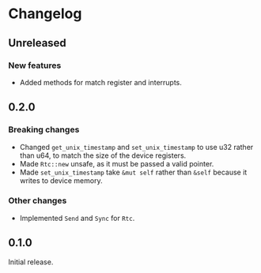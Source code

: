 # Changelog

## Unreleased

### New features

- Added methods for match register and interrupts.

## 0.2.0

### Breaking changes

- Changed `get_unix_timestamp` and `set_unix_timestamp` to use u32 rather than u64, to match the
  size of the device registers.
- Made `Rtc::new` unsafe, as it must be passed a valid pointer.
- Made `set_unix_timestamp` take `&mut self` rather than `&self` because it writes to device memory.

### Other changes

- Implemented `Send` and `Sync` for `Rtc`.

## 0.1.0

Initial release.
